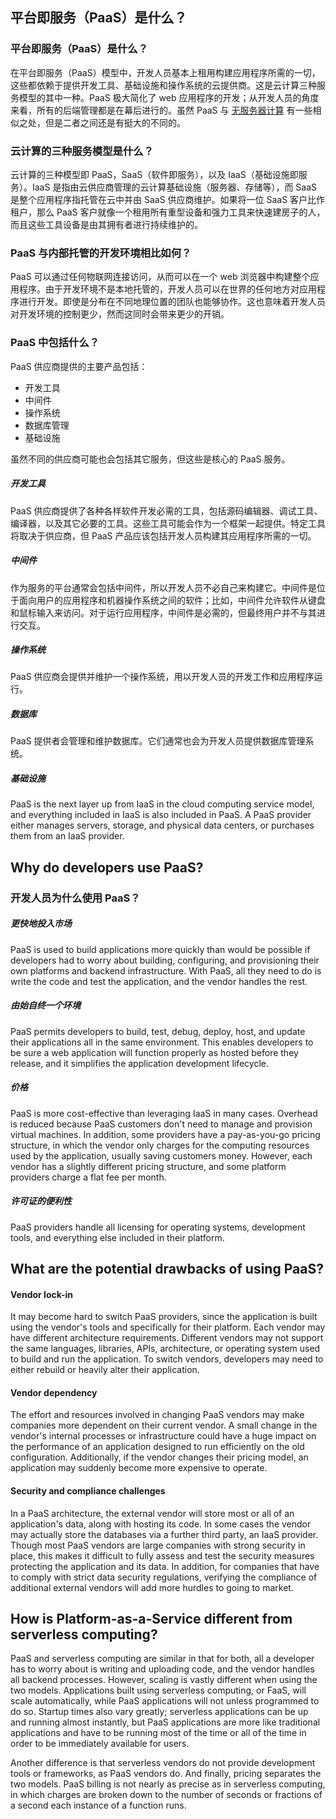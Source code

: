 ## 平台即服务（PaaS）是什么？

### 平台即服务（PaaS）是什么？

在平台即服务（PaaS）模型中，开发人员基本上租用构建应用程序所需的一切，这些都依赖于提供开发工具、基础设施和操作系统的云提供商。这是云计算三种服务模型的其中一种。PaaS 极大简化了 web 应用程序的开发；从开发人员的角度来看，所有的后端管理都是在幕后进行的。虽然 PaaS 与 [无服务器计算](https://www.cloudflare.com/learning/serverless/what-is-serverless/) 有一些相似之处，但是二者之间还是有挺大的不同的。

### 云计算的三种服务模型是什么？

云计算的三种模型即 PaaS，SaaS（软件即服务），以及 IaaS（基础设施即服务）。IaaS 是指由云供应商管理的云计算基础设施（服务器、存储等），而 SaaS 是整个应用程序指托管在云中并由 SaaS 供应商维护。如果将一位 SaaS 客户比作租户，那么 PaaS 客户就像一个租用所有重型设备和强力工具来快速建房子的人，而且这些工具设备是由其拥有者进行持续维护的。

### PaaS 与内部托管的开发环境相比如何？

PaaS 可以通过任何物联网连接访问，从而可以在一个 web 浏览器中构建整个应用程序。由于开发环境不是本地托管的，开发人员可以在世界的任何地方对应用程序进行开发。即使是分布在不同地理位置的团队也能够协作。这也意味着开发人员对开发环境的控制更少，然而这同时会带来更少的开销。

### PaaS 中包括什么？

PaaS 供应商提供的主要产品包括：

- 开发工具
- 中间件
- 操作系统
- 数据库管理
- 基础设施

虽然不同的供应商可能也会包括其它服务，但这些是核心的 PaaS 服务。

##### 开发工具

PaaS 供应商提供了各种各样软件开发必需的工具，包括源码编辑器、调试工具、编译器，以及其它必要的工具。这些工具可能会作为一个框架一起提供。特定工具将取决于供应商，但 PaaS 产品应该包括开发人员构建其应用程序所需的一切。

##### 中间件

作为服务的平台通常会包括中间件，所以开发人员不必自己来构建它。中间件是位于面向用户的应用程序和机器操作系统之间的软件；比如，中间件允许软件从键盘和鼠标输入来访问。对于运行应用程序，中间件是必需的，但最终用户并不与其进行交互。 

##### 操作系统

PaaS 供应商会提供并维护一个操作系统，用以开发人员的开发工作和应用程序运行。

##### 数据库

PaaS 提供者会管理和维护数据库。它们通常也会为开发人员提供数据库管理系统。

##### 基础设施

PaaS is the next layer up from IaaS in the cloud computing  service model, and everything included in IaaS is also included in PaaS.  A PaaS provider either manages servers, storage, and physical data  centers, or purchases them from an IaaS provider.



## Why do developers use PaaS?
### 开发人员为什么使用 PaaS？

##### 更快地投入市场

PaaS is used to build applications more quickly than would be  possible if developers had to worry about building, configuring, and  provisioning their own platforms and backend infrastructure. With PaaS,  all they need to do is write the code and test the application, and the  vendor handles the rest.

##### 由始自终一个环境

PaaS permits developers to build, test, debug, deploy, host,  and update their applications all in the same environment. This enables  developers to be sure a web application will function properly as hosted  before they release, and it simplifies the application development  lifecycle.

##### 价格

PaaS is more cost-effective than leveraging IaaS in many  cases. Overhead is reduced because PaaS customers don't need to manage  and provision virtual machines. In addition, some providers have a  pay-as-you-go pricing structure, in which the vendor only charges for  the computing resources used by the application, usually saving  customers money. However, each vendor has a slightly different pricing  structure, and some platform providers charge a flat fee per month.

##### 许可证的便利性

PaaS providers handle all licensing for operating systems, development tools, and everything else included in their platform.

## What are the potential drawbacks of using PaaS?

#### Vendor lock-in

It may become hard to switch PaaS providers, since the  application is built using the vendor's tools and specifically for their  platform. Each vendor may have different architecture requirements.  Different vendors may not support the same languages, libraries, APIs,  architecture, or operating system used to build and run the application.  To switch vendors, developers may need to either rebuild or heavily  alter their application.

#### Vendor dependency

The effort and resources involved in changing PaaS vendors  may make companies more dependent on their current vendor. A small  change in the vendor's internal processes or infrastructure could have a  huge impact on the performance of an application designed to run  efficiently on the old configuration. Additionally, if the vendor  changes their pricing model, an application may suddenly become more  expensive to operate.

#### Security and compliance challenges

In a PaaS architecture, the external vendor will store most  or all of an application's data, along with hosting its code. In some  cases the vendor may actually store the databases via a further third  party, an IaaS provider. Though most PaaS vendors are large companies  with strong security in place, this makes it difficult to fully assess  and test the security measures protecting the application and its data.  In addition, for companies that have to comply with strict data security  regulations, verifying the compliance of additional external vendors  will add more hurdles to going to market.

## How is Platform-as-a-Service different from serverless computing?

PaaS and serverless computing are similar in that for both,  all a developer has to worry about is writing and uploading code, and  the vendor handles all backend processes. However, scaling is vastly  different when using the two models. Applications built using serverless  computing, or FaaS, will scale automatically, while PaaS applications  will not unless programmed to do so. Startup times also vary greatly;  serverless applications can be up and running almost instantly, but PaaS  applications are more like traditional applications and have to be  running most of the time or all of the time in order to be immediately  available for users.

Another difference is that serverless vendors do not provide  development tools or frameworks, as PaaS vendors do. And finally,  pricing separates the two models. PaaS billing is not nearly as precise  as in serverless computing, in which charges are broken down to the  number of seconds or fractions of a second each instance of a function  runs.